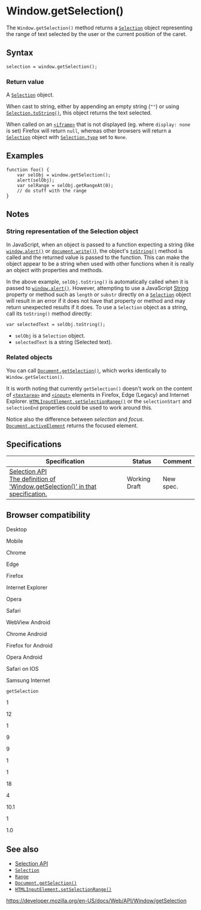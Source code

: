 Window.getSelection()
=====================

The `Window.getSelection()` method returns a [`Selection`](../selection) object representing the range of text selected by the user or the current position of the caret.

Syntax
------

    selection = window.getSelection();

### Return value

A [`Selection`](../selection) object.

When cast to string, either by appending an empty string (`""`) or using [`Selection.toString()`](../selection/tostring), this object returns the text selected.

When called on an [`<iframe>`](https://developer.mozilla.org/en-US/docs/Web/HTML/Element/iframe) that is not displayed (eg. where `display: none` is set) Firefox will return `null`, whereas other browsers will return a [`Selection`](../selection) object with [`Selection.type`](../selection/type) set to `None`.

Examples
--------

    function foo() {
        var selObj = window.getSelection();
        alert(selObj);
        var selRange = selObj.getRangeAt(0);
        // do stuff with the range
    }

Notes
-----

### String representation of the Selection object

In JavaScript, when an object is passed to a function expecting a string (like [`window.alert()`](alert) or [`document.write()`](../document/write)), the object's [`toString()`](https://developer.mozilla.org/en-US/docs/Web/JavaScript/Reference/Global_Objects/Object/toString) method is called and the returned value is passed to the function. This can make the object appear to be a string when used with other functions when it is really an object with properties and methods.

In the above example, `selObj.toString()` is automatically called when it is passed to [`window.alert()`](alert). However, attempting to use a JavaScript [String](https://developer.mozilla.org/en-US/docs/Web/JavaScript/Reference/Global_Objects/String) property or method such as `length` or `substr` directly on a [`Selection`](../selection) object will result in an error if it does not have that property or method and may return unexpected results if it does. To use a `Selection` object as a string, call its `toString()` method directly:

    var selectedText = selObj.toString();

-   `selObj` is a `Selection` object.
-   `selectedText` is a string (Selected text).

### Related objects

You can call [`Document.getSelection()`](../document/getselection), which works identically to `Window.getSelection()`.

It is worth noting that currently `getSelection()` doesn't work on the content of [`<textarea>`](https://developer.mozilla.org/en-US/docs/Web/HTML/Element/textarea) and [`<input>`](https://developer.mozilla.org/en-US/docs/Web/HTML/Element/input) elements in Firefox, Edge (Legacy) and Internet Explorer. [`HTMLInputElement.setSelectionRange()`](../htmlinputelement/setselectionrange) or the `selectionStart` and `selectionEnd` properties could be used to work around this.

Notice also the difference between *selection* and *focus*. [`Document.activeElement`](../document/activeelement) returns the focused element.

Specifications
--------------

<table><thead><tr class="header"><th>Specification</th><th>Status</th><th>Comment</th></tr></thead><tbody><tr class="odd"><td><a href="https://w3c.github.io/selection-api/#extensions-to-window-interface">Selection API<br />
<span class="small">The definition of 'Window.getSelection()' in that specification.</span></a></td><td><span class="spec-wd">Working Draft</span></td><td>New spec.</td></tr></tbody></table>

Browser compatibility
---------------------

Desktop

Mobile

Chrome

Edge

Firefox

Internet Explorer

Opera

Safari

WebView Android

Chrome Android

Firefox for Android

Opera Android

Safari on IOS

Samsung Internet

`getSelection`

1

12

1

9

9

1

1

18

4

10.1

1

1.0

See also
--------

-   [Selection API](../selection)
-   [`Selection`](../selection)
-   [`Range`](../range)
-   [`Document.getSelection()`](../document/getselection)
-   [`HTMLInputElement.setSelectionRange()`](../htmlinputelement/setselectionrange)

<a href="https://developer.mozilla.org/en-US/docs/Web/API/Window/getSelection" class="_attribution-link">https://developer.mozilla.org/en-US/docs/Web/API/Window/getSelection</a>
